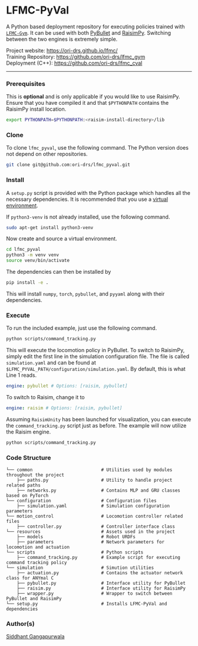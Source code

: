 # LFMC-PyVal

A Python based deployment repository for executing 
policies trained with [```LFMC-Gym```](https://github.com/ori-drs/lfmc_gym).
It can be used with both 
[PyBullet](https://pybullet.org/wordpress/) and 
[RaisimPy](https://raisim.com/sections/RaiSimPy.html).
Switching between the two engines is extremely simple.

Project website: https://ori-drs.github.io/lfmc/ </br>
Training Repository: https://github.com/ori-drs/lfmc_gym </br>
Deployment (C++): https://github.com/ori-drs/lfmc_cval </br>

---

### Prerequisites
This is **optional** and is 
only applicable if you would like to use RaisimPy. 
Ensure that you have
compiled it and that ```$PYTHONPATH``` contains the 
RaisimPy install location.
```bash
export PYTHONPATH=$PYTHONPATH:<raisim-install-directory>/lib
```

### Clone
To clone ```lfmc_pyval```, use the following command. The Python
version does not depend on other repositories.
```bash
git clone git@github.com:ori-drs/lfmc_pyval.git
```

### Install 

A ```setup.py``` script is provided with the Python
package which handles all the necessary dependencies.
It is recommended that you use a 
[virtual environment](https://docs.python.org/3/tutorial/venv.html).

If ```python3-venv``` is not already installed, use the following command.
```bash
sudo apt-get install python3-venv
```

Now create and source a virtual environment. 
```bash
cd lfmc_pyval
python3 -m venv venv
source venv/bin/activate
```

The dependencies can then be installed by
```bash
pip install -e .
```

This will install ```numpy```, ```torch```, ```pybullet```, and
```pyyaml``` along with their dependencies.

### Execute

To run the included example, just use the following command.

```bash
python scripts/command_tracking.py
```

This will execute the locomotion policy in PyBullet. To switch to
RaisimPy, simply edit the first line in the simulation
configuration file. The file is called ```simulation.yaml```
and can be found at ```$LFMC_PYVAL_PATH/configuration/simulation.yaml```.
By default, this is what Line 1 reads.
```yaml
engine: pybullet # Options: [raisim, pybullet]
```
To switch to Raisim, change it to
```yaml
engine: raisim # Options: [raisim, pybullet]
```

Assuming ```RaisimUnity``` has been launched for visualization,
you can execute the ```command_tracking.py``` script just as before.
The example will now utilize the Raisim engine.
```bash
python scripts/command_tracking.py
```

### Code Structure
    └── common                          # Utilities used by modules throughout the project
        ├── paths.py                    # Utility to handle project related paths
        ├── networks.py                 # Contains MLP and GRU classes based on PyTorch
    └── configuration                   # Configuration files
        ├── simulation.yaml             # Simulation configuration parameters
    └── motion_control                  # Locomotion controller related files
        ├── controller.py               # Controller interface class
    └── resources                       # Assets used in the project
        ├── models                      # Robot URDFs
        ├── parameters                  # Network parameters for locomotion and actuation
    └── scripts                         # Python scripts
        ├── command_tracking.py         # Example script for executing command tracking policy
    └── simulation                      # Simution utilities
        ├── actuation.py                # Contains the actuator network class for ANYmal C
        ├── pybullet.py                 # Interface utility for PyBullet
        ├── raisim.py                   # Interface utility for RaisimPy
        ├── wrapper.py                  # Wrapper to switch between PyBullet and RaisimPy
    └── setup.py                        # Installs LFMC-PyVal and dependencies

### Author(s)
[Siddhant Gangapurwala](mailto:siddhant@robots.ox.ac.uk)
